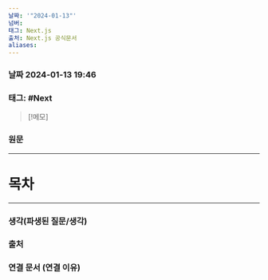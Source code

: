 ```yaml
---
날짜: '"2024-01-13"'
넘버: 
태그: Next.js
출처: Next.js 공식문서
aliases:
---
```


### 날짜  2024-01-13 19:46

### 태그: #Next 

>[!메모]
>

### 원문
---

# 목차


---
### 생각(파생된 질문/생각)

### 출처

### 연결 문서 (연결 이유)